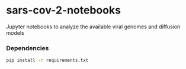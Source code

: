 # sars-cov-2-notebooks

Jupyter notebooks to analyze the available viral genomes and diffusion models

### Dependencies

```bash
pip install -r requirements.txt
```

